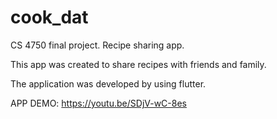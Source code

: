 # cook_dat

CS 4750 final project. Recipe sharing app.

This app was created to share recipes with friends and family.

The application was developed by using flutter.

APP DEMO: https://youtu.be/SDjV-wC-8es
